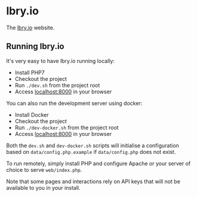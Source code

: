 # lbry.io

The [lbry.io](https://lbry.io) website.

## Running lbry.io

It's very easy to have lbry.io running locally:

- Install PHP7
- Checkout the project
- Run `./dev.sh` from the project root
- Access [localhost:8000](http://localhost:8000) in your browser

You can also run the development server using docker:

- Install Docker
- Checkout the project
- Run `./dev-docker.sh` from the project root
- Access [localhost:8000](http://localhost:8000) in your browser

Both the `dev.sh` and `dev-docker.sh` scripts will initialise a configuration based on `data/config.php.example` if `data/config.php` does not exist.

To run remotely, simply install PHP and configure Apache or your server of choice to serve `web/index.php`.

Note that some pages and interactions rely on API keys that will not be available to you in your install.
